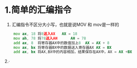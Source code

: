 # 1.简单的汇编指令
1. 汇编指令不区分大小写，也就是说MOV 和 mov是一样的
```asm
	mov ax, 18 将8送入AX	AX = 18
	mov ah, 78 将78送入AH      AH = 78
	add ax, 8  将寄存器AX中的数值加上8  AX = AX + 8
	mov ax, bx 将寄存器BX中的数据送入寄存器AX AX = BX
	add ax, bx 将AX,BX中的内容相加，结果保存在AX中，AX = AX +BX

```
2.· 